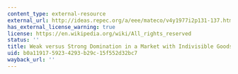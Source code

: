 ```yaml
---
content_type: external-resource
external_url: http://ideas.repec.org/a/eee/mateco/v4y1977i2p131-137.html
has_external_license_warning: true
license: https://en.wikipedia.org/wiki/All_rights_reserved
status: ''
title: Weak versus Strong Domination in a Market with Indivisible Goods
uid: b0a11917-5923-4293-b29c-15f552d32bc7
wayback_url: ''
---
```


